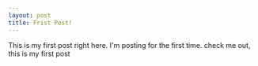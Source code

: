 ```yaml
---
layout: post
title: Frist Post!
---
```

This is my first post right here.  I'm posting for the first time.  check me out, this is my first post
